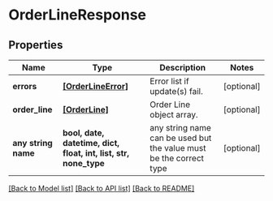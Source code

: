 # OrderLineResponse


## Properties
Name | Type | Description | Notes
------------ | ------------- | ------------- | -------------
**errors** | [**[OrderLineError]**](OrderLineError.md) | Error list if update(s) fail. | [optional] 
**order_line** | [**[OrderLine]**](OrderLine.md) | Order Line object array. | [optional] 
**any string name** | **bool, date, datetime, dict, float, int, list, str, none_type** | any string name can be used but the value must be the correct type | [optional]

[[Back to Model list]](../README.md#documentation-for-models) [[Back to API list]](../README.md#documentation-for-api-endpoints) [[Back to README]](../README.md)


